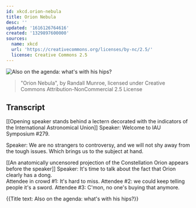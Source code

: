 ```yaml
---
id: xkcd.orion-nebula
title: Orion Nebula
desc: ''
updated: '1616126764616'
created: '1329897600000'
sources:
  name: xkcd
  url: 'https://creativecommons.org/licenses/by-nc/2.5/'
  license: Creative Commons 2.5
---
```

![Also on the agenda: what's with his hips?](https://imgs.xkcd.com/comics/orion_nebula.png)
> "Orion Nebula", by Randall Munroe, licensed under Creative Commons Attribution-NonCommercial 2.5 License

## Transcript
[[Opening speaker stands behind a lectern decorated with the indicators of the International Astronomical Union]]
Speaker: Welcome to IAU Symposium #279.

Speaker: We are no strangers to controversy, and we will not shy away from the tough issues.  Which brings us to the subject at hand.

[[An anatomically uncensored projection of the Constellation Orion appears before the speaker]]
Speaker: It's time to talk about the fact that Orion clearly has a dong.  
Attendee in crowd #1: It's hard to miss.
Attendee #2: we could keep telling people it's a sword.
Attendee #3: C'mon, no one's buying that anymore.

{{Title text: Also on the agenda: what's with his hips?}}
